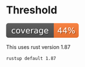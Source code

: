 # Threshold

[![cov](https://github.com/onthreshold/threshold/blob/gh-pages/badges/coverage.svg)](https://github.com/devflowinc/threshold/actions)

This uses rust version 1.87

```
rustup default 1.87
```
